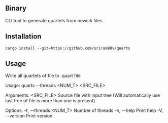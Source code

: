 ## Binary
CLI tool to generate quartets from newick files

## Installation
```shell
cargo install --git=https://github.com/sriram98v/quarts
```

## Usage
Write all quartets of file to .quart file

Usage: quarts --threads <NUM_T> <SRC_FILE>

Arguments:
  <SRC_FILE>  Source file with input tree (Will automatically use last tree of file is more than one is present)

Options:
  -t, --threads <NUM_T>  Number of threads
  -h, --help             Print help
  -V, --version          Print version
